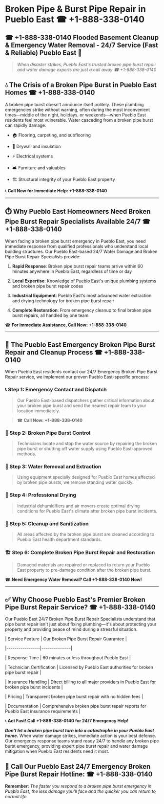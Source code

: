 # Broken Pipe & Burst Pipe Repair in Pueblo East ☎ +1-888-338-0140  
## ☎ +1-888-338-0140 Flooded Basement Cleanup & Emergency Water Removal - 24/7 Service (Fast & Reliable) Pueblo East 🚨  

> *When disaster strikes, Pueblo East's trusted broken pipe burst repair and water damage experts are just a call away ☎ +1-888-338-0140*  

## 💧 The Crisis of a Broken Pipe Burst in Pueblo East Homes ☎ +1-888-338-0140  

A broken pipe burst doesn't announce itself politely. These plumbing emergencies strike without warning, often during the most inconvenient times—middle of the night, holidays, or weekends—when Pueblo East residents feel most vulnerable. Water cascading from a broken pipe burst can rapidly damage:  

* 🏠 Flooring, carpeting, and subflooring  
* 🧱 Drywall and insulation  
* ⚡ Electrical systems  
* 🛋️ Furniture and valuables  
* 🏗️ Structural integrity of your Pueblo East property  

📞 **Call Now for Immediate Help: +1-888-338-0140**  

---  

## ⏱️ Why Pueblo East Homeowners Need Broken Pipe Burst Repair Specialists Available 24/7 ☎ +1-888-338-0140  

When facing a broken pipe burst emergency in Pueblo East, you need immediate response from qualified professionals who understand local building structures. Our Pueblo East-based 24/7 Water Damage and Broken Pipe Burst Repair Specialists provide:  

1. **Rapid Response**: Broken pipe burst repair teams arrive within 60 minutes anywhere in Pueblo East, regardless of time or day  
2. **Local Expertise**: Knowledge of Pueblo East's unique plumbing systems and broken pipe burst repair codes  
3. **Industrial Equipment**: Pueblo East's most advanced water extraction and drying technology for broken pipe burst repair  
4. **Complete Restoration**: From emergency cleanup to final broken pipe burst repairs, all handled by one team  

☎ **For Immediate Assistance, Call Now: +1-888-338-0140**  

---  

## 🔧 The Pueblo East Emergency Broken Pipe Burst Repair and Cleanup Process ☎ +1-888-338-0140  

When Pueblo East residents contact our 24/7 Emergency Broken Pipe Burst Repair service, we implement our proven Pueblo East-specific process:  

### 📞 Step 1: Emergency Contact and Dispatch  
> Our Pueblo East-based dispatchers gather critical information about your broken pipe burst and send the nearest repair team to your location immediately.  
> ☎ **Call Now: +1-888-338-0140**  

### 🚿 Step 2: Broken Pipe Burst Control  
> Technicians locate and stop the water source by repairing the broken pipe burst or shutting off water supply using Pueblo East-approved methods.  

### 🌊 Step 3: Water Removal and Extraction  
> Using equipment specially designed for Pueblo East homes affected by broken pipe bursts, we remove standing water quickly.  

### 💨 Step 4: Professional Drying  
> Industrial dehumidifiers and air movers create optimal drying conditions for Pueblo East's climate after broken pipe burst incidents.  

### 🧼 Step 5: Cleanup and Sanitization  
> All areas affected by the broken pipe burst are cleaned according to Pueblo East health department standards.  

### 🏗️ Step 6: Complete Broken Pipe Burst Repair and Restoration  
> Damaged materials are repaired or replaced to return your Pueblo East property to pre-damage condition after the broken pipe burst.  

☎ **Need Emergency Water Removal? Call +1-888-338-0140 Now!**  

---  

## ✅ Why Choose Pueblo East's Premier Broken Pipe Burst Repair Service? ☎ +1-888-338-0140  

Our Pueblo East 24/7 Broken Pipe Burst Repair Specialists understand that pipe burst repair isn't just about fixing plumbing—it's about protecting your property and providing peace of mind during a stressful situation.  

| Service Feature | Our Broken Pipe Burst Repair Guarantee |  
|-----------------|---------------|  
| Response Time | 60 minutes or less throughout Pueblo East |  
| Technician Certification | Licensed by Pueblo East authorities for broken pipe burst repair |  
| Insurance Handling | Direct billing to all major providers in Pueblo East for broken pipe burst incidents |  
| Pricing | Transparent broken pipe burst repair with no hidden fees |  
| Documentation | Comprehensive broken pipe burst repair reports for Pueblo East insurance requirements |  

📞 **Act Fast! Call +1-888-338-0140 for 24/7 Emergency Help!**  

***Don't let a broken pipe burst turn into a catastrophe in your Pueblo East home.*** When water damage strikes, immediate action is your best defense. Our emergency response teams stand ready 24/7 to handle any broken pipe burst emergency, providing expert pipe burst repair and water damage mitigation when Pueblo East residents need it most.  

## 📱 Call Our Pueblo East 24/7 Emergency Broken Pipe Burst Repair Hotline: ☎ +1-888-338-0140  

**Remember**: *The faster you respond to a broken pipe burst emergency in Pueblo East, the less damage you'll face and the quicker you can return to normal life.*